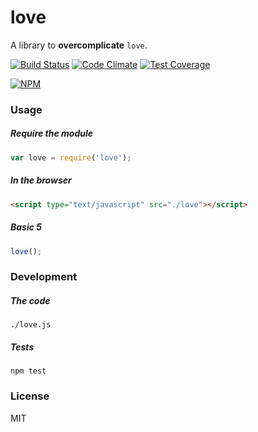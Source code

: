 # love

A library to **overcomplicate** `love`.

[![Build Status](https://travis-ci.org/hmert/love.svg?branch=master)](https://travis-ci.org/hmert/love)
[![Code Climate](https://codeclimate.com/github/hmert/love.png)](https://codeclimate.com/github/hmert/love)
[![Test Coverage](https://codeclimate.com/github/hmert/love/coverage.png)](https://codeclimate.com/github/hmert/love)

[![NPM](https://nodei.co/npm/love.png?downloads=true&downloadRank=true&stars=true)](https://nodei.co/npm/love/)

### Usage
##### Require the module
```javascript
var love = require('love');
```

##### In the browser
```html
<script type="text/javascript" src="./love"></script>
```

##### Basic 5
```javascript
love();
```


### Development
##### The code
```
./love.js
```

##### Tests
```
npm test
```
### License
MIT
